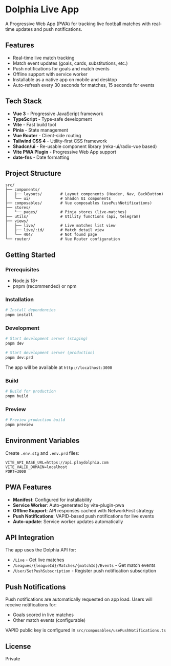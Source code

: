 # Dolphia Live App

A Progressive Web App (PWA) for tracking live football matches with real-time updates and push notifications.

## Features

- Real-time live match tracking
- Match event updates (goals, cards, substitutions, etc.)
- Push notifications for goals and match events
- Offline support with service worker
- Installable as a native app on mobile and desktop
- Auto-refresh every 30 seconds for matches, 15 seconds for events

## Tech Stack

- **Vue 3** - Progressive JavaScript framework
- **TypeScript** - Type-safe development
- **Vite** - Fast build tool
- **Pinia** - State management
- **Vue Router** - Client-side routing
- **Tailwind CSS 4** - Utility-first CSS framework
- **Shadcn/ui** - Re-usable component library (reka-ui/radix-vue based)
- **Vite PWA Plugin** - Progressive Web App support
- **date-fns** - Date formatting

## Project Structure

```
src/
├── components/
│   ├── layouts/        # Layout components (Header, Nav, BackButton)
│   └── ui/             # Shadcn UI components
├── composables/        # Vue composables (usePushNotifications)
├── stores/
│   └── pages/          # Pinia stores (live-matches)
├── utils/              # Utility functions (api, telegram)
├── views/
│   ├── live/           # Live matches list view
│   ├── live/:id/       # Match detail view
│   └── 404/            # Not found page
└── router/             # Vue Router configuration
```

## Getting Started

### Prerequisites

- Node.js 18+
- pnpm (recommended) or npm

### Installation

```bash
# Install dependencies
pnpm install
```

### Development

```bash
# Start development server (staging)
pnpm dev

# Start development server (production)
pnpm dev:prd
```

The app will be available at `http://localhost:3000`

### Build

```bash
# Build for production
pnpm build
```

### Preview

```bash
# Preview production build
pnpm preview
```

## Environment Variables

Create `.env.stg` and `.env.prd` files:

```env
VITE_API_BASE_URL=https://api.playdolphia.com
VITE_VALID_DOMAIN=localhost
PORT=3000
```

## PWA Features

- **Manifest**: Configured for installability
- **Service Worker**: Auto-generated by vite-plugin-pwa
- **Offline Support**: API responses cached with NetworkFirst strategy
- **Push Notifications**: VAPID-based push notifications for live events
- **Auto-update**: Service worker updates automatically

## API Integration

The app uses the Dolphia API for:
- `/Live` - Get live matches
- `/Leagues/{leagueId}/Matches/{matchId}/Events` - Get match events
- `/User/SetPushSubscription` - Register push notification subscription

## Push Notifications

Push notifications are automatically requested on app load. Users will receive notifications for:
- Goals scored in live matches
- Other match events (configurable)

VAPID public key is configured in `src/composables/usePushNotifications.ts`

## License

Private
